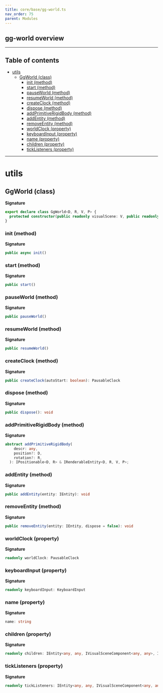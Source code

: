 ```yaml
---
title: core/base/gg-world.ts
nav_order: 75
parent: Modules
---
```


## gg-world overview

---

<h2 class="text-delta">Table of contents</h2>

- [utils](#utils)
  - [GgWorld (class)](#ggworld-class)
    - [init (method)](#init-method)
    - [start (method)](#start-method)
    - [pauseWorld (method)](#pauseworld-method)
    - [resumeWorld (method)](#resumeworld-method)
    - [createClock (method)](#createclock-method)
    - [dispose (method)](#dispose-method)
    - [addPrimitiveRigidBody (method)](#addprimitiverigidbody-method)
    - [addEntity (method)](#addentity-method)
    - [removeEntity (method)](#removeentity-method)
    - [worldClock (property)](#worldclock-property)
    - [keyboardInput (property)](#keyboardinput-property)
    - [name (property)](#name-property)
    - [children (property)](#children-property)
    - [tickListeners (property)](#ticklisteners-property)

---

# utils

## GgWorld (class)

**Signature**

```ts
export declare class GgWorld<D, R, V, P> {
  protected constructor(public readonly visualScene: V, public readonly physicsWorld: P)
}
```

### init (method)

**Signature**

```ts
public async init()
```

### start (method)

**Signature**

```ts
public start()
```

### pauseWorld (method)

**Signature**

```ts
public pauseWorld()
```

### resumeWorld (method)

**Signature**

```ts
public resumeWorld()
```

### createClock (method)

**Signature**

```ts
public createClock(autoStart: boolean): PausableClock
```

### dispose (method)

**Signature**

```ts
public dispose(): void
```

### addPrimitiveRigidBody (method)

**Signature**

```ts
abstract addPrimitiveRigidBody(
    descr: any,
    position?: D,
    rotation?: R,
  ): IPositionable<D, R> & IRenderableEntity<D, R, V, P>;
```

### addEntity (method)

**Signature**

```ts
public addEntity(entity: IEntity): void
```

### removeEntity (method)

**Signature**

```ts
public removeEntity(entity: IEntity, dispose = false): void
```

### worldClock (property)

**Signature**

```ts
readonly worldClock: PausableClock
```

### keyboardInput (property)

**Signature**

```ts
readonly keyboardInput: KeyboardInput
```

### name (property)

**Signature**

```ts
name: string
```

### children (property)

**Signature**

```ts
readonly children: IEntity<any, any, IVisualSceneComponent<any, any>, IPhysicsWorldComponent<any, any>>[]
```

### tickListeners (property)

**Signature**

```ts
readonly tickListeners: IEntity<any, any, IVisualSceneComponent<any, any>, IPhysicsWorldComponent<any, any>>[]
```
